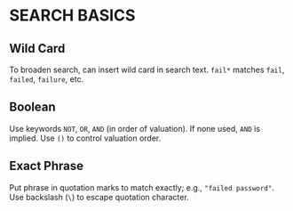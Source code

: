 # SEARCH BASICS

## Wild Card

To broaden search, can insert wild card in search text. `fail*` matches `fail`, `failed`, `failure`, etc.

## Boolean

Use keywords `NOT`, `OR`, `AND` (in order of valuation). If none used, `AND` is implied. Use `()` to control valuation order.

## Exact Phrase

Put phrase in quotation marks to match exactly; e.g., `"failed password"`. Use backslash (`\`) to escape quotation character.
